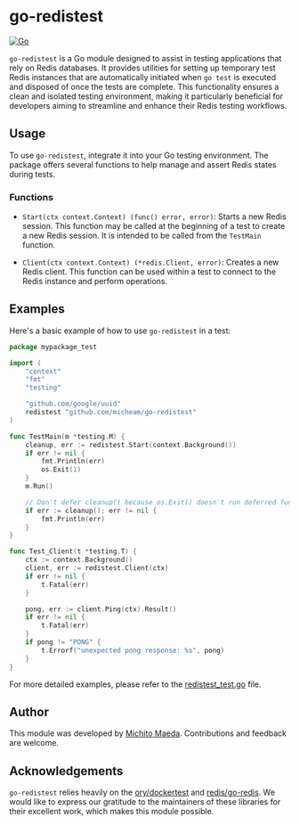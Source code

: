 # go-redistest

[![Go](https://github.com/micheam/go-redistest/actions/workflows/go.yml/badge.svg)](https://github.com/micheam/go-redistest/actions/workflows/go.yml)

`go-redistest` is a Go module designed to assist in testing applications that rely on Redis databases. It provides utilities for setting up temporary test Redis instances that are automatically initiated when `go test` is executed and disposed of once the tests are complete. This functionality ensures a clean and isolated testing environment, making it particularly beneficial for developers aiming to streamline and enhance their Redis testing workflows.

## Usage

To use `go-redistest`, integrate it into your Go testing environment. The package offers several functions to help manage and assert Redis states during tests.

### Functions

- `Start(ctx context.Context) (func() error, error)`: Starts a new Redis session.
    This function may be called at the beginning of a test to create a new Redis session.
    It is intended to be called from the `TestMain` function.

- `Client(ctx context.Context) (*redis.Client, error)`: Creates a new Redis client.
    This function can be used within a test to connect to the Redis instance and perform operations.

## Examples

Here's a basic example of how to use `go-redistest` in a test:

```go
package mypackage_test

import (
    "context"
    "fmt"
    "testing"

    "github.com/google/uuid"
    redistest "github.com/micheam/go-redistest"
)

func TestMain(m *testing.M) {
    cleanup, err := redistest.Start(context.Background())
    if err != nil {
        fmt.Println(err)
        os.Exit(1)
    }
    m.Run()

    // Don't defer cleanup() because os.Exit() doesn't run deferred functions.
    if err := cleanup(); err != nil {
        fmt.Println(err)
    }
}

func Test_Client(t *testing.T) {
    ctx := context.Background()
    client, err := redistest.Client(ctx)
    if err != nil {
        t.Fatal(err)
    }

    pong, err := client.Ping(ctx).Result()
    if err != nil {
        t.Fatal(err)
    }
    if pong != "PONG" {
        t.Errorf("unexpected pong response: %s", pong)
    }
}
```

For more detailed examples, please refer to the [redistest_test.go](redistest_test.go) file.

## Author

This module was developed by [Michito Maeda](https://micheam.com).
Contributions and feedback are welcome.

## Acknowledgements

`go-redistest` relies heavily on the [ory/dockertest](https://github.com/ory/dockertest) and [redis/go-redis](https://github.com/go-redis/redis).
We would like to express our gratitude to the maintainers of these libraries for their excellent work, which makes this module possible.

